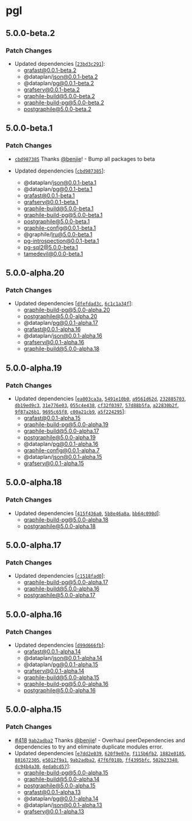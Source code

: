 # pgl

## 5.0.0-beta.2

### Patch Changes

- Updated dependencies
  [[`23bd3c291`](https://github.com/benjie/crystal/commit/23bd3c291246aebf27cf2784f40fc948485f43c9)]:
  - grafast@0.0.1-beta.2
  - @dataplan/json@0.0.1-beta.2
  - @dataplan/pg@0.0.1-beta.2
  - grafserv@0.0.1-beta.2
  - graphile-build@5.0.0-beta.2
  - graphile-build-pg@5.0.0-beta.2
  - postgraphile@5.0.0-beta.2

## 5.0.0-beta.1

### Patch Changes

- [`cbd987385`](https://github.com/benjie/crystal/commit/cbd987385f99bd1248bc093ac507cc2f641ba3e8)
  Thanks [@benjie](https://github.com/benjie)! - Bump all packages to beta

- Updated dependencies
  [[`cbd987385`](https://github.com/benjie/crystal/commit/cbd987385f99bd1248bc093ac507cc2f641ba3e8)]:
  - @dataplan/json@0.0.1-beta.1
  - @dataplan/pg@0.0.1-beta.1
  - grafast@0.0.1-beta.1
  - grafserv@0.0.1-beta.1
  - graphile-build@5.0.0-beta.1
  - graphile-build-pg@5.0.0-beta.1
  - postgraphile@5.0.0-beta.1
  - graphile-config@0.0.1-beta.1
  - @graphile/lru@5.0.0-beta.1
  - pg-introspection@0.0.1-beta.1
  - pg-sql2@5.0.0-beta.1
  - tamedevil@0.0.0-beta.1

## 5.0.0-alpha.20

### Patch Changes

- Updated dependencies
  [[`dfefdad3c`](https://github.com/benjie/crystal/commit/dfefdad3cd5a99c36d47eb0bddd914bab4ca9a1f),
  [`6c1c1a34f`](https://github.com/benjie/crystal/commit/6c1c1a34f674bf4ef3b13dadebb4e13c422c940e)]:
  - graphile-build-pg@5.0.0-alpha.20
  - postgraphile@5.0.0-alpha.20
  - @dataplan/pg@0.0.1-alpha.17
  - grafast@0.0.1-alpha.16
  - @dataplan/json@0.0.1-alpha.16
  - grafserv@0.0.1-alpha.16
  - graphile-build@5.0.0-alpha.18

## 5.0.0-alpha.19

### Patch Changes

- Updated dependencies
  [[`ea003ca3a`](https://github.com/benjie/crystal/commit/ea003ca3a8f68fb87dca603582e47981ed033996),
  [`5491e10b0`](https://github.com/benjie/crystal/commit/5491e10b0f1629e607e7385985315169e156071d),
  [`a9561d62d`](https://github.com/benjie/crystal/commit/a9561d62d54a6a1331d64b32e4cf3d162ad67a55),
  [`232885703`](https://github.com/benjie/crystal/commit/232885703dd577f71488fd1fc5a02e852a96d446),
  [`db19ed9c3`](https://github.com/benjie/crystal/commit/db19ed9c39f08b537f3bf316d1cf9bb39cee2603),
  [`31e776e03`](https://github.com/benjie/crystal/commit/31e776e03ad0829e0ded52e32be789578dcf8d4f),
  [`055c4e438`](https://github.com/benjie/crystal/commit/055c4e43888c007706db7079edd89d6def9b318d),
  [`cf32f0397`](https://github.com/benjie/crystal/commit/cf32f0397f7a47509df9876112275f1ad135e8f2),
  [`57d88b5fa`](https://github.com/benjie/crystal/commit/57d88b5fa3ed296210c1fcb223452213fd57985b),
  [`a22830b2f`](https://github.com/benjie/crystal/commit/a22830b2f293b50a244ac18e1601d7579b450c7d),
  [`9f87a26b1`](https://github.com/benjie/crystal/commit/9f87a26b10e5539aa88cfd9909e265513e941fd5),
  [`9695c65f8`](https://github.com/benjie/crystal/commit/9695c65f8dbad807de683a70f5f663af2d3b35f0),
  [`c00a21cb9`](https://github.com/benjie/crystal/commit/c00a21cb9e9dd80a8b69228746bd7973da21facc),
  [`a5f224295`](https://github.com/benjie/crystal/commit/a5f22429501f9e13f0490d25500ca7a8403babc7)]:
  - grafast@0.0.1-alpha.15
  - graphile-build-pg@5.0.0-alpha.19
  - graphile-build@5.0.0-alpha.17
  - postgraphile@5.0.0-alpha.19
  - @dataplan/pg@0.0.1-alpha.16
  - graphile-config@0.0.1-alpha.7
  - @dataplan/json@0.0.1-alpha.15
  - grafserv@0.0.1-alpha.15

## 5.0.0-alpha.18

### Patch Changes

- Updated dependencies
  [[`415f436a0`](https://github.com/benjie/crystal/commit/415f436a04d42ba7d7a51457f99e8d8e6baee051),
  [`5b8e46a8a`](https://github.com/benjie/crystal/commit/5b8e46a8a868d68290d0f274934593a23b5bb25e),
  [`bb64c090d`](https://github.com/benjie/crystal/commit/bb64c090d1094875ec51a8577a000cb4f796e197)]:
  - graphile-build-pg@5.0.0-alpha.18
  - postgraphile@5.0.0-alpha.18

## 5.0.0-alpha.17

### Patch Changes

- Updated dependencies
  [[`c1518fad0`](https://github.com/benjie/crystal/commit/c1518fad093dc53c033866541f378878aab69b5c)]:
  - graphile-build-pg@5.0.0-alpha.17
  - graphile-build@5.0.0-alpha.16
  - postgraphile@5.0.0-alpha.17

## 5.0.0-alpha.16

### Patch Changes

- Updated dependencies
  [[`d99d666fb`](https://github.com/benjie/crystal/commit/d99d666fb234eb02dd196610995fa480c596242a)]:
  - grafast@0.0.1-alpha.14
  - @dataplan/json@0.0.1-alpha.14
  - @dataplan/pg@0.0.1-alpha.15
  - grafserv@0.0.1-alpha.14
  - graphile-build@5.0.0-alpha.15
  - graphile-build-pg@5.0.0-alpha.16
  - postgraphile@5.0.0-alpha.16

## 5.0.0-alpha.15

### Patch Changes

- [#418](https://github.com/benjie/crystal/pull/418)
  [`9ab2adba2`](https://github.com/benjie/crystal/commit/9ab2adba2c146b5d1bc91bbb2f25e4645ed381de)
  Thanks [@benjie](https://github.com/benjie)! - Overhaul peerDependencies and
  dependencies to try and eliminate duplicate modules error.
- Updated dependencies
  [[`e7dd2e039`](https://github.com/benjie/crystal/commit/e7dd2e039769958d59a83ec3b164cad063c82500),
  [`620f9e07e`](https://github.com/benjie/crystal/commit/620f9e07ec6f4d66a8dc01ed6bb054a75f7b1c8b),
  [`f115b6fb2`](https://github.com/benjie/crystal/commit/f115b6fb2338212688ccdbc3aeef77416058a2f7),
  [`1882e0185`](https://github.com/benjie/crystal/commit/1882e018576adf69bcae8a999224cb4d5e62a3e1),
  [`881672305`](https://github.com/benjie/crystal/commit/88167230578393e3b24a364f0d673e36c5cb088d),
  [`e5012f9a1`](https://github.com/benjie/crystal/commit/e5012f9a1901af63e1703ea4d717e8a22544f5e7),
  [`9ab2adba2`](https://github.com/benjie/crystal/commit/9ab2adba2c146b5d1bc91bbb2f25e4645ed381de),
  [`47f6f018b`](https://github.com/benjie/crystal/commit/47f6f018b11761cbfaa63d709edc0e3f4f9a9924),
  [`ff4395bfc`](https://github.com/benjie/crystal/commit/ff4395bfc6e6b2fb263f644dae1e984c52dd84b9),
  [`502b23340`](https://github.com/benjie/crystal/commit/502b233401975637bc0d516af78721b37f6f9b7b),
  [`dc94b4a30`](https://github.com/benjie/crystal/commit/dc94b4a3003a2fbe1d76e17bb519092fa134243a),
  [`4eda0cd57`](https://github.com/benjie/crystal/commit/4eda0cd572274febad696ebb5a89472a981f8212)]:
  - graphile-build-pg@5.0.0-alpha.15
  - graphile-build@5.0.0-alpha.14
  - postgraphile@5.0.0-alpha.15
  - grafast@0.0.1-alpha.13
  - @dataplan/pg@0.0.1-alpha.14
  - @dataplan/json@0.0.1-alpha.13
  - grafserv@0.0.1-alpha.13
